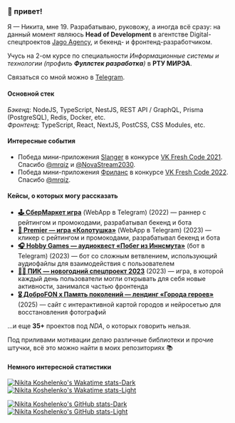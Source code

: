 ### 👀 привет!

Я — Никита, мне 19. Разрабатываю, руковожу, а иногда всё сразу: на данный момент являюсь **Head of Development** в агентстве Digital-спецпроектов [Jago Agency](https://jago.agency), и бекенд- и фронтенд-разработчиком.

Учусь на 2-ом курсе по специальности *Информационные системы и технологии (профиль **Фуллстек разработка**)* в **РТУ МИРЭА**.

Связаться со мной можно в [Telegram](https://t.me/kosheeta).

#### Основной стек
*Бэкенд*: NodeJS, TypeScript, NestJS, REST API / GraphQL, Prisma (PostgreSQL), Redis, Docker, etc. <br />
*Фронтенд*: TypeScript, React, NextJS, PostCSS, CSS Modules, etc.

#### Интересные события
- Победа мини-приложения [Slanger](https://vk.com/slanger) в конкурсе [VK Fresh Code 2021](https://vk.com/vkappsdev?from=quick_search&w=wall-166562603_3922). Спасибо [@mrqiz](https://github.com/mrqiz) и [@NovaStream2030](https://github.com/NovaStream2030). <br />
- Победа мини-приложения [Фриланс](https://vk.com/app51463173) в конкурсе [VK Fresh Code 2022](https://vk.com/vkappsdev?z=video-166562603_456239103%2Fd66ce64d1602cd2c2c%2Fpl_wall_-166562603). Спасибо [@mrqiz](https://github.com/mrqiz).

#### Кейсы, о которых могу рассказать
- **[🕹 СберМаркет игра](https://t.me/official_sbermarket/1086)** (WebApp в Telegram) (2022) — раннер с рейтингом и промокодами, разрабатывал бекенд и бота
- **[👊 Premier — игра «Колотушка»](https://www.behance.net/gallery/175072641/Kolotushka-PREMIER-x-SETTERS)** (WebApp в Telegram) (2023) — кликер с рейтингом и промокодами, разрабатывал бекенд и бота
- **[🎧 Hobby Games — аудиоквест «Побег из Иннсмута»](https://t.me/hobby_games/877)** (бот в Telegram) (2023) — бот со сложным ветвлением, использующий аудиофайлы для взаимодействия с пользователем
- **[👷‍♂️ ПИК — новогодний спецпроект 2023](https://www.behance.net/gallery/191410751/New-Years-Advent-calendar)** (2023) — игра, в которой каждый день пользователи могли открывать для себя новые активности, занимался частью фронтенда
- **[🎖️ ДоброFON x Память поколений — лендинг «Города героев»](https://t.me/jago_agency/148)** (2025) — сайт с интерактивной картой городов и нейросетью для восстановления фотографий

...и еще **35+** проектов под *NDA*, о которых говорить нельзя.

Под приливами мотивации делаю различные библиотеки и прочие штучки, всё это можно найти в моих репозиториях 📚

#### Немного интересной статистики
[![Nikita Koshelenko's Wakatime stats-Dark](https://github-readme-stats.vercel.app/api/wakatime?username=nikitakoschelenko&theme=dark&locale=en#gh-dark-mode-only)](https://github.com/kosheeta/kosheeta#gh-dark-mode-only)
[![Nikita Koshelenko's Wakatime stats-Light](https://github-readme-stats.vercel.app/api/wakatime?username=nikitakoschelenko&theme=light&locale=en#gh-light-mode-only)](https://github.com/kosheeta/kosheeta#gh-light-mode-only)

[![Nikita Koshelenko's GitHub stats-Dark](https://github-readme-stats.vercel.app/api?username=kosheeta&show_icons=true&theme=dark&locale=en#gh-dark-mode-only)](https://github.com/kosheeta/kosheeta#gh-dark-mode-only)
[![Nikita Koshelenko's GitHub stats-Light](https://github-readme-stats.vercel.app/api?username=kosheeta&show_icons=true&theme=light&locale=en#gh-light-mode-only)](https://github.com/kosheeta/kosheeta#gh-light-mode-only)
